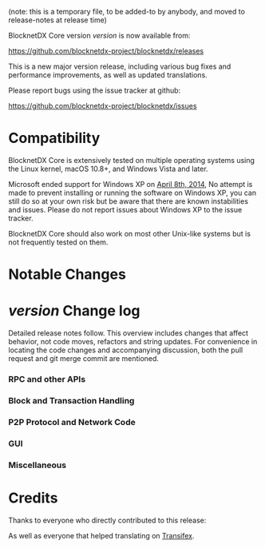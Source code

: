 (note: this is a temporary file, to be added-to by anybody, and moved to release-notes at release time)

BlocknetDX Core version *version* is now available from:

  <https://github.com/blocknetdx-project/blocknetdx/releases>

This is a new major version release, including various bug fixes and
performance improvements, as well as updated translations.

Please report bugs using the issue tracker at github:

  <https://github.com/blocknetdx-project/blocknetdx/issues>

Compatibility
==============

BlocknetDX Core is extensively tested on multiple operating systems using
the Linux kernel, macOS 10.8+, and Windows Vista and later.

Microsoft ended support for Windows XP on [April 8th, 2014](https://www.microsoft.com/en-us/WindowsForBusiness/end-of-xp-support),
No attempt is made to prevent installing or running the software on Windows XP, you
can still do so at your own risk but be aware that there are known instabilities and issues.
Please do not report issues about Windows XP to the issue tracker.

BlocknetDX Core should also work on most other Unix-like systems but is not
frequently tested on them.

Notable Changes
===============



*version* Change log
=================

Detailed release notes follow. This overview includes changes that affect
behavior, not code moves, refactors and string updates. For convenience in locating
the code changes and accompanying discussion, both the pull request and
git merge commit are mentioned.

### RPC and other APIs


### Block and Transaction Handling


### P2P Protocol and Network Code


### GUI


### Miscellaneous


Credits
=======

Thanks to everyone who directly contributed to this release:


As well as everyone that helped translating on [Transifex](https://www.transifex.com/projects/p/blocknetdx-project-translations/).
